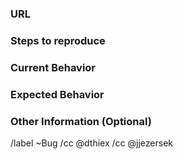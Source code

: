 ### URL

<!-- Copy the URL here -->

### Steps to reproduce

<!-- Provide a an unambiguous set of steps to reproduce this bug -->

### Current Behavior

<!-- Explain what is going on. Upload a screenshot if this helps representing your problem -->

### Expected Behavior

<!-- Explain what should be happening -->

### Other Information (Optional)

<!-- Add any other information which might be relevant to this issue. Guesswork, what this issue could be caused by, fix ideas, etc. -->

<!--
Weights:

 50 - Major bug that breaks something in production and that needs to be worked on immediately!
 40 - Urgent or very important. Someone should be working on it.
 30 - Necessary or important. It would be good to resolve it in the next month before it becomes urgent.
 20 - Somehow necessary or somehow important. It would be good to do it at some point.
 10 - Not necessary nor important. Having an issue for it makes us aware of it, if any user ever raises this, the issue might get higher weight.
-->

/label ~Bug
/cc @dthiex
/cc @jjezersek
